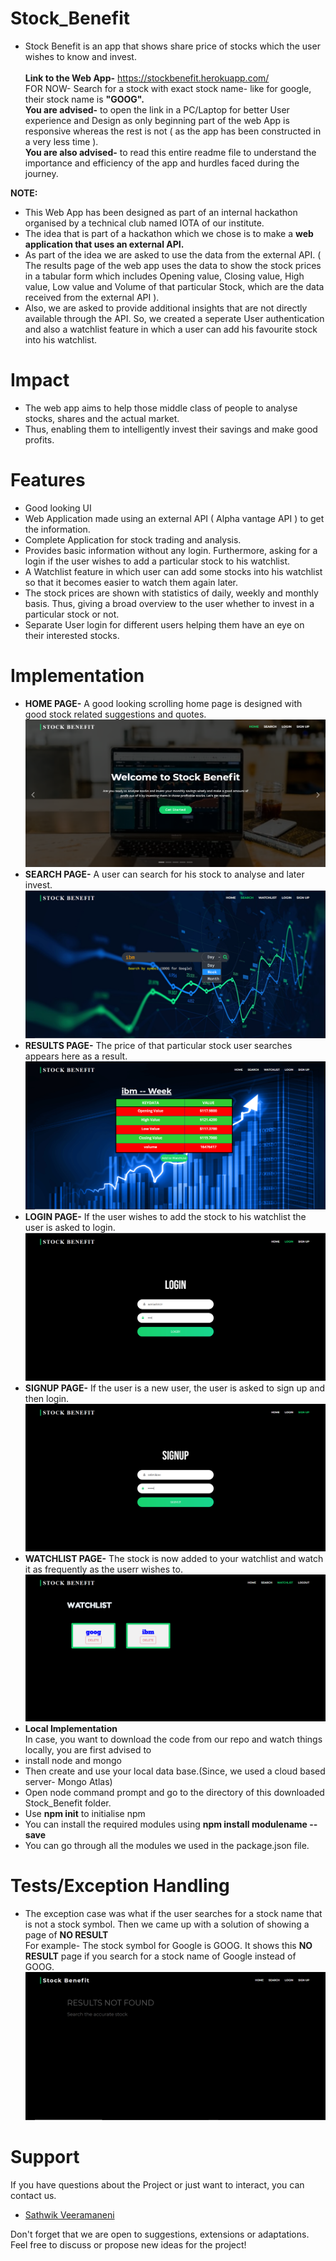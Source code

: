# Stock_Benefit
* Stock Benefit is an app that shows share price of stocks which the user wishes to know and invest. <br> <br>
  **Link to the Web App-** https://stockbenefit.herokuapp.com/ <br>
  FOR NOW- Search for a stock with exact stock name- like for google, their stock name is **"GOOG".** <br>
  **You are advised-** to open the link in a PC/Laptop for better User experience and Design as only beginning part of the web App is responsive whereas the rest is not ( as the app has been constructed in a very less time ). <br>
  **You are also advised-** to read this entire readme file to understand the importance and efficiency of the app and hurdles faced during the journey. 

**NOTE:** <br>
* This Web App has been designed as part of an internal hackathon organised by a technical club named IOTA of our institute. <br>
* The idea that is part of a hackathon which we chose is to make a **web application that uses an external API.**<br>
* As part of the idea we are asked to use the data from the external API. ( The results page of the web app uses the data to show the stock prices in a tabular form which includes Opening value, Closing value, High value, Low value and Volume of that particular Stock, which are the data received from the external API ).
* Also, we are asked to provide additional insights that are not directly available through the API. So, we created a seperate User authentication and also a watchlist feature in which a user can add his favourite stock into his watchlist.
# Impact 
* The web app aims to help those middle class of people to analyse stocks, shares and the actual market. 
* Thus, enabling them to intelligently invest their savings and make good profits.
# Features
- Good looking UI
- Web Application made using an external API ( Alpha vantage API ) to get the information.
- Complete Application for stock trading and analysis. 
- Provides basic information without any login. Furthermore, asking for a login if the user wishes to add a particular stock to his watchlist.
- A Watchlist feature in which user can add some stocks into his watchlist so that it becomes easier to watch them again later.
- The stock prices are shown with statistics of daily, weekly and monthly basis. Thus, giving a broad overview to the user whether to invest in a particular stock or not.
- Separate User login for different users helping them have an eye on their interested stocks. 
# Implementation
* **HOME PAGE-** A good looking scrolling home page is designed with good stock related suggestions and quotes.
![Home Page](/images/homepage.png "Home Page")
* **SEARCH PAGE-** A user can search for his stock to analyse and later invest.
![Search Page](/images/searchpage.png "Search Page")
* **RESULTS PAGE-** The price of that particular stock user searches appears here as a result.
![Results Page](/images/resultpage.png "Results Page")
* **LOGIN PAGE-** If the user wishes to add the stock to his watchlist the user is asked to login.
![Login Page](/images/loginpage.png "Login Page")
* **SIGNUP PAGE-** If the user is a new user, the user is asked to sign up and then login.
![Signup Page](/images/signuppage.png "Signup Page")
* **WATCHLIST PAGE-** The stock is now added to your watchlist and watch it as frequently as the userr wishes to.
![Watchlist Page](/images/watchlistpage.png "Watchlist Page")
* **Local Implementation** <br>
In case, you want to download the code from our repo and watch things locally, you are first advised to
* install node and mongo
* Then create and use your local data base.(Since, we used a cloud based server- Mongo Atlas)
* Open node command prompt and go to the directory of this downloaded Stock_Benefit folder.
* Use **npm init** to initialise npm
* You can install the required modules using **npm install modulename --save**
* You can go through all the modules we used in the package.json file.
# Tests/Exception Handling
- The exception case was what if the user searches for a stock name that is not a stock symbol. Then we came up with a solution of showing a page of **NO RESULT** <br>
 For example- The stock symbol for Google is GOOG. It shows this **NO RESULT** page if you search for a stock name of Google instead of GOOG.
![No result Page](/images/noresultpage.png "No-result Page")
# Support
If you have questions about the Project or just want to interact, you can contact us.


* [Sathwik Veeramaneni](mailto:sathwikrao2001@gmail.com) 

Don't forget that we are open to suggestions, extensions or adaptations. Feel free to discuss or propose new ideas for the project!
